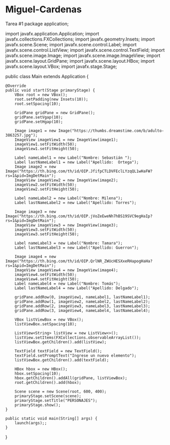 # Miguel-Cardenas
Tarea #1
package application;

import javafx.application.Application;
import javafx.collections.FXCollections;
import javafx.geometry.Insets;
import javafx.scene.Scene;
import javafx.scene.control.Label;
import javafx.scene.control.ListView;
import javafx.scene.control.TextField;
import javafx.scene.image.Image;
import javafx.scene.image.ImageView;
import javafx.scene.layout.GridPane;
import javafx.scene.layout.HBox;
import javafx.scene.layout.VBox;
import javafx.stage.Stage;

public class Main extends Application {

    @Override
    public void start(Stage primaryStage) {
        VBox root = new VBox();
        root.setPadding(new Insets(10));
        root.setSpacing(10);

        GridPane gridPane = new GridPane();
        gridPane.setVgap(10);
        gridPane.setHgap(10);

        Image image1 = new Image("https://thumbs.dreamstime.com/b/adulto-3863257.jpg");
        ImageView imageView1 = new ImageView(image1);
        imageView1.setFitWidth(50);
        imageView1.setFitHeight(50);

        Label nameLabel1 = new Label("Nombre: Sebastián ");
        Label lastNameLabel1 = new Label("Apellido:  Ortega");
        Image image2 = new Image("https://th.bing.com/th/id/OIP.JfifpCTLDVFEclLYzqQL1wHaFW?rs=1&pid=ImgDetMain");
        ImageView imageView2 = new ImageView(image2);
        imageView2.setFitWidth(50);
        imageView2.setFitHeight(50);

        Label nameLabel2 = new Label("Nombre: Milena");
        Label lastNameLabel2 = new Label("Apellido: Torres");

        Image image3 = new Image("https://th.bing.com/th/id/OIP.jVoZeEweNh7hBS19SVC9egHaIp?rs=1&pid=ImgDetMain");
        ImageView imageView3 = new ImageView(image3);
        imageView3.setFitWidth(50);
        imageView3.setFitHeight(50);

        Label nameLabel3 = new Label("Nombre: Tamara");
        Label lastNameLabel3 = new Label("Apellido: Guerron");

        Image image4 = new Image("https://th.bing.com/th/id/OIP.QrlNR_ZWUcHESXxeRHapogHaHa?rs=1&pid=ImgDetMain");
        ImageView imageView4 = new ImageView(image4);
        imageView4.setFitWidth(50);
        imageView4.setFitHeight(50);
        Label nameLabel4 = new Label("Nombre: Tomás");
        Label lastNameLabel4 = new Label("Apellido: Delgado");

        gridPane.addRow(0, imageView1, nameLabel1, lastNameLabel1);
        gridPane.addRow(1, imageView2, nameLabel2, lastNameLabel2);
        gridPane.addRow(2, imageView3, nameLabel3, lastNameLabel3);
        gridPane.addRow(3, imageView4, nameLabel4, lastNameLabel4);

        VBox listViewBox = new VBox();
        listViewBox.setSpacing(10);

        ListView<String> listView = new ListView<>();
        listView.setItems(FXCollections.observableArrayList());
        listViewBox.getChildren().add(listView);

        TextField textField = new TextField();
        textField.setPromptText("Ingrese un nuevo elemento");
        listViewBox.getChildren().add(textField);

        HBox hbox = new HBox();
        hbox.setSpacing(10);
        hbox.getChildren().addAll(gridPane, listViewBox);
        root.getChildren().add(hbox);

        Scene scene = new Scene(root, 600, 400);
        primaryStage.setScene(scene);
        primaryStage.setTitle("PERSONAJES");
        primaryStage.show();
    }

    public static void main(String[] args) {
        launch(args);;
    }
}

